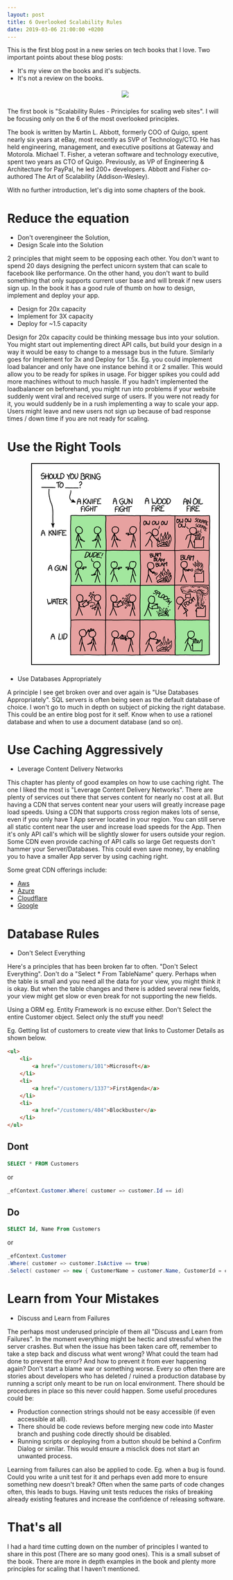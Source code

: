```yaml
---
layout: post
title: 6 Overlooked Scalability Rules
date: 2019-03-06 21:00:00 +0200
---
```


This is the first blog post in a new series on tech books that I love. Two important points about these blog posts:

* It's my view on the books and it's subjects.
* It's not a review on the books.

<div style="width:100%;align: center;text-align:  center; margin: 20px;">
<a href="https://www.amazon.com/gp/product/013443160X/ref=as_li_tl?ie=UTF8&camp=1789&creative=9325&creativeASIN=013443160X&linkCode=as2&tag=topswagcode-20&linkId=d74fedc9f1845d7d10074701de42bf79"><img border="0" src="//ws-na.amazon-adsystem.com/widgets/q?_encoding=UTF8&MarketPlace=US&ASIN=013443160X&ServiceVersion=20070822&ID=AsinImage&WS=1&Format=_SL250_&tag=topswagcode-20" ></a><img src="//ir-na.amazon-adsystem.com/e/ir?t=topswagcode-20&l=am2&o=1&a=013443160X" width="1" height="1" border="0" alt="" style="border:none !important; margin:0px !important;" />
</div>

The first book is "Scalability Rules - Principles for scaling web sites". I will be focusing only on the 6 of the most overlooked principles.

The book is written by Martin L. Abbott, formerly COO of Quigo, spent nearly six years at eBay, most recently as SVP of Technology/CTO. He has held engineering, management, and executive positions at Gateway and Motorola. Michael T. Fisher, a veteran software and technology executive, spent two years as CTO of Quigo. Previously, as VP of Engineering & Architecture for PayPal, he led 200+ developers. Abbott and Fisher co-authored The Art of Scalability (Addison-Wesley).

With no further introduction, let's dig into some chapters of the book.

# Reduce the equation

* Don't overengineer the Solution,
* Design Scale into the Solution

2 principles that might seem to be opposing each other. You don't want to spend 20 days designing the perfect unicorn system that can scale to facebook like performance. On the other hand, you don't want to build something that only supports current user base and will break if new users sign up. In the book it has a good rule of thumb on how to design, implement and deploy your app.

* Design for 20x capacity
* Implement for 3X capacity
* Deploy for ~1.5 capacity

Design for 20x capacity could be thinking message bus into your solution. You might start out implementing direct API calls, but build your design in a way it would be easy to change to a message bus in the future. Similarly goes for Implement for 3x and Deploy for 1.5x. Eg. you could implement load balancer and only have one instance behind it or 2 smaller. This would allow you to be ready for spikes in usage. For bigger spikes you could add more machines without to much hassle. If you hadn't implemented the loadbalancer on beforehand, you might run into problems if your website suddenly went viral and received surge of users. If you were not ready for it, you would suddenly be in a rush implementing a way to scale your app. Users might leave and new users not sign up because of bad response times / down time if you are not ready for scaling.

# Use the Right Tools

<div style="width:100%;align: center;text-align:  center; margin: 20px;">
<a href="https://xkcd.com/1890/">
<img id="test" src="/assets/WhatToBring.png">
</a>
</div>

* Use Databases Appropriately

A principle I see get broken over and over again is "Use Databases Appropriately". SQL servers is often being seen as the default database of choice. I won't go to much in depth on subject of picking the right database. This could be an entire blog post for it self. Know when to use a rationel database and when to use a document database (and so on).

# Use Caching Aggressively

* Leverage Content Delivery Networks

This chapter has plenty of good examples on how to use caching right. The one I liked the most is "Leverage Content Delivery Networks". There are plenty of services out there that serves content for nearly no cost at all. But having a CDN that serves content near your users will greatly increase page load speeds. Using a CDN that supports cross region makes lots of sense, even if you only have 1 App server located in your region. You can still serve all static content near the user and increase load speeds for the App. Then it's only API call's which will be slightly slower for users outside your region. Some CDN even provide caching of API calls so large Get requests don't hammer your Server/Databases. This could even save money, by enabling you to have a smaller App server by using caching right.

Some great CDN offerings include:

* [Aws](https://aws.amazon.com/caching/cdn/)
* [Azure](https://azure.microsoft.com/en-us/services/cdn/)
* [Cloudflare](https://www.cloudflare.com/cdn/)
* [Google](https://cloud.google.com/cdn/)

# Database Rules

* Don't Select Everything

Here's a principles that has been broken far to often. "Don't Select Everything". Don't do a "Select * From TableName" query. Perhaps when the table is small and you need all the data for your view, you might think it is okay. But when the table changes and there is added several new fields, your view might get slow or even break for not supporting the new fields. 

Using a ORM eg. Entity Framework is no excuse either. Don't Select the entire Customer object. Select only the stuff you need!

Eg. Getting list of customers to create view that links to Customer Details as shown below.

```html
<ul>
    <li>
        <a href="/customers/101">Microsoft</a>
    </li>
    <li>
        <a href="/customers/1337">FirstAgenda</a>
    </li>
    <li>
        <a href="/customers/404">Blockbuster</a>
    </li>
</ul>
```

## Dont

```sql
SELECT * FROM Customers
```

or

```cs
_efContext.Customer.Where( customer => customer.Id == id)
```

## Do

```sql
SELECT Id, Name From Customers
```

or

```cs
_efContext.Customer
.Where( customer => customer.IsActive == true)
.Select( customer => new { CustomerName = customer.Name, CustomerId = customer.id})
```

# Learn from Your Mistakes

* Discuss and Learn from Failures

The perhaps most underused principle of them all "Discuss and Learn from Failures". In the moment everything might be hectic and stressful when the server crashes. But when the issue has been taken care off, remember to take a step back and discuss what went wrong? What could the team had done to prevent the error? And how to prevent it from ever happening again? Don't start a blame war or something worse. Every so often there are stories about developers who has deleted / ruined a production database by running a script only meant to be run on local environment. There should be procedures in place so this never could happen. Some useful procedures could be:
* Production connection strings should not be easy accessible (if even accessible at all). 
* There should be code reviews before merging new code into Master branch and pushing code directly should be disabled.
* Running scripts or deploying from a button should be behind a Confirm Dialog or similar. This would ensure a misclick does not start an unwanted process.

Learning from failures can also be applied to code. Eg. when a bug is found. Could you write a unit test for it and perhaps even add more to ensure something new doesn't break? Often when the same parts of code changes often, this leads to bugs. Having unit tests reduces the risks of breaking already existing features and increase the confidence of releasing software.

# That's all 

I had a hard time cutting down on the number of principles I wanted to share in this post (There are so many good ones). This is a small subset of the book. There are more in depth examples in the book and plenty more principles for scaling that I haven't mentioned.